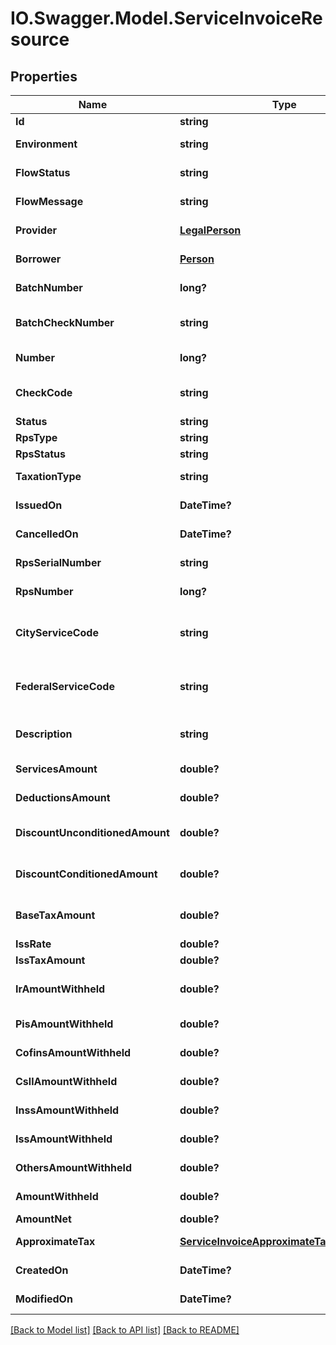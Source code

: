 # IO.Swagger.Model.ServiceInvoiceResource
## Properties

Name | Type | Description | Notes
------------ | ------------- | ------------- | -------------
**Id** | **string** | Identificação | [optional] 
**Environment** | **string** | Ambiente de Processamento | 
**FlowStatus** | **string** | Status do processamento | [optional] 
**FlowMessage** | **string** | Mensagem de processamento | [optional] 
**Provider** | [**LegalPerson**](LegalPerson.md) | Prestador dos serviços | [optional] 
**Borrower** | [**Person**](Person.md) | Tomador dos serviços | [optional] 
**BatchNumber** | **long?** | Número do lote da RPS | [optional] 
**BatchCheckNumber** | **string** | Número do protocolo do lote da RPS | [optional] 
**Number** | **long?** | Número do NFE | [optional] 
**CheckCode** | **string** | Código de Verificação da NFE | [optional] 
**Status** | **string** | Status da NFE | [optional] 
**RpsType** | **string** | Tipo da RPS | [optional] 
**RpsStatus** | **string** | Status da RPS | [optional] 
**TaxationType** | **string** | Tipo da tributação | [optional] 
**IssuedOn** | **DateTime?** | Data de emissão | [optional] 
**CancelledOn** | **DateTime?** | Data de cancelamento | [optional] 
**RpsSerialNumber** | **string** | Número de serie da RPS | [optional] 
**RpsNumber** | **long?** | Número da RPS | [optional] 
**CityServiceCode** | **string** | Código do servico prestado no Municipio | [optional] 
**FederalServiceCode** | **string** | Código do servico prestado federal | [optional] 
**Description** | **string** | Descrição do serviço no municipio | [optional] 
**ServicesAmount** | **double?** | Valor do serviços | [optional] 
**DeductionsAmount** | **double?** | Valor de deduções | [optional] 
**DiscountUnconditionedAmount** | **double?** | Valor do desconto incondicionado | [optional] 
**DiscountConditionedAmount** | **double?** | Valor do desconto condicionado | [optional] 
**BaseTaxAmount** | **double?** | Valor da base de calculo de impostos | [optional] 
**IssRate** | **double?** | Aliquota do ISS | [optional] 
**IssTaxAmount** | **double?** | Valor do ISS | [optional] 
**IrAmountWithheld** | **double?** | Valor retido do Imposto de Renda (IR) | [optional] 
**PisAmountWithheld** | **double?** | Valor retido do PIS | [optional] 
**CofinsAmountWithheld** | **double?** | Valor retido do COFINS | [optional] 
**CsllAmountWithheld** | **double?** | Valor retido do CSLL | [optional] 
**InssAmountWithheld** | **double?** | Valor retido do INSS | [optional] 
**IssAmountWithheld** | **double?** | Valor retido do ISS | [optional] 
**OthersAmountWithheld** | **double?** | Valor de outras retenções | [optional] 
**AmountWithheld** | **double?** | Valor das retenções | [optional] 
**AmountNet** | **double?** | Valor líquido | [optional] 
**ApproximateTax** | [**ServiceInvoiceApproximateTaxesResource**](ServiceInvoiceApproximateTaxesResource.md) | Tributos aproximados | [optional] 
**CreatedOn** | **DateTime?** | Data de criação | [optional] 
**ModifiedOn** | **DateTime?** | Data da última modificação | [optional] 

[[Back to Model list]](../README.md#documentation-for-models) [[Back to API list]](../README.md#documentation-for-api-endpoints) [[Back to README]](../README.md)


